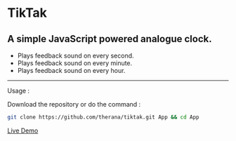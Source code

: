 # TikTak
A simple JavaScript powered analogue clock.
-


- Plays feedback sound on every second.
- Plays feedback sound on every minute.
- Plays feedback sound on every hour.



---

Usage :

Download the repository or do the command :
```bash
git clone https://github.com/therana/tiktak.git App && cd App

```
[Live Demo](https://therana.github.io/tiktak)
